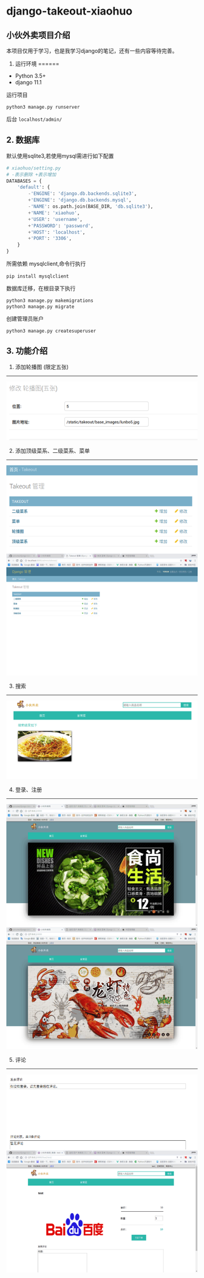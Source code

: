 # django-takeout-xiaohuo
## 小伙外卖项目介绍
本项目仅用于学习，也是我学习django的笔记，还有一些内容等待完善。

1. 运行环境
======
* Python 3.5+
* django 11.1

运行项目
```
python3 manage.py runserver
```
后台 `localhost/admin/`

## 2. 数据库
默认使用sqlite3,若使用mysql需进行如下配置
```python
# xiaohuo/setting.py
# -表示删除 +表示增加
DATABASES = {
    'default': {
        -'ENGINE': 'django.db.backends.sqlite3',
        +'ENGINE': 'django.db.backends.mysql',
        -'NAME': os.path.join(BASE_DIR, 'db.sqlite3'),
        +'NAME': 'xiaohuo',
        +'USER': 'username',
        +'PASSWORD': 'password',
        +'HOST': 'localhost',
        +'PORT': '3306',
    }
}
```
所需依赖 mysqlclient,命令行执行

`pip install mysqlclient`

数据库迁移，在根目录下执行
```sudo
python3 manage.py makemigrations
python3 manage.py migrate
```
创建管理员账户
```
python3 manage.py createsuperuser
```
## 3. 功能介绍
1. 添加轮播图 (限定五张)
------
![添加轮播图](readme_images/DeepinScreenshot_select-area_20170906221833.png)

2. 添加顶级菜系、二级菜系、菜单
------
![](readme_images/DeepinScreenshot_select-area_20170906221817.png)
![](readme_images/深度录屏_google-chrome_20170906222626.gif)

3. 搜索
------
![](readme_images/DeepinScreenshot_select-area_20170906222913.png)

4. 登录、注册
------
![](readme_images/深度录屏_google-chrome_20170906223854.gif)
![](readme_images/深度录屏_google-chrome_20170906224004.gif)

5. 评论
------
![](readme_images/DeepinScreenshot_select-area_20170906224714.png)
![](readme_images/深度录屏_google-chrome_20170906224753.gif)
